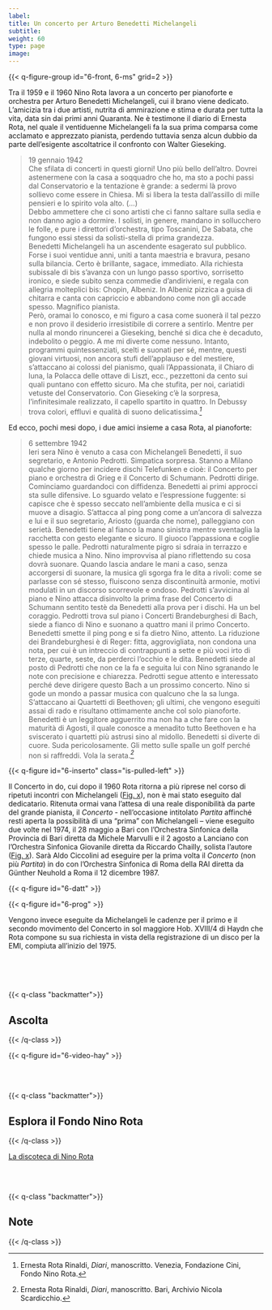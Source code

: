 ```yaml
---
label:
title: Un concerto per Arturo Benedetti Michelangeli
subtitle:
weight: 60
type: page
image:
---
```


{{< q-figure-group id="6-front, 6-ms" grid=2 >}}

Tra il 1959 e il 1960 Nino Rota lavora a un concerto per pianoforte e orchestra per Arturo Benedetti Michelangeli, cui il brano viene dedicato.
L’amicizia tra i due artisti, nutrita di ammirazione e stima e durata per tutta la vita, data sin dai primi anni Quaranta. Ne è testimone il diario di Ernesta Rota, nel quale il ventiduenne Michelangeli fa la sua prima comparsa come acclamato e apprezzato pianista, perdendo tuttavia senza alcun dubbio da parte dell’esigente ascoltatrice il confronto con Walter Gieseking.

>19 gennaio 1942 <br>
Che sfilata di concerti in questi giorni! Uno più bello dell’altro.
Dovrei astenermene con la casa a soqquadro che ho, ma sto a pochi passi dal Conservatorio e la tentazione è grande: a sedermi là provo sollievo come essere in Chiesa. Mi si libera la testa dall’assillo di mille pensieri e lo spirito vola alto. (…) <br>
Debbo ammettere che ci sono artisti che ci fanno saltare sulla sedia e non danno agio a dormire. I solisti, in genere, mandano in sollucchero le folle, e pure i direttori d’orchestra, tipo Toscanini, De Sabata, che fungono essi stessi da solisti-stella di prima grandezza. <br>
Benedetti Michelangeli ha un ascendente esagerato sul pubblico. Forse i suoi ventidue anni, uniti a tanta maestria e bravura, pesano sulla bilancia. Certo è brillante, sagace, immediato. Alla richiesta subissale di bis s’avanza con un lungo passo sportivo, sorrisetto ironico, e siede subito senza commedie d’andirivieni, e regala con allegria molteplici bis: Chopin, Albeniz. In Albeniz pizzica a guisa di chitarra e canta con capriccio e abbandono come non gli accade spesso. Magnifico pianista. <br>
Però, oramai lo conosco, e mi figuro a casa come suonerà il tal pezzo e non provo il desiderio irresistibile di correre a sentirlo. Mentre per nulla al mondo rinuncerei a Gieseking, benché si dica che è decaduto, indebolito o peggio. A me mi diverte come nessuno. Intanto, programmi quintessenziati, scelti e suonati per sé, mentre, questi giovani virtuosi, non ancora stufi dell’applauso e del mestiere, s’attaccano ai colossi del pianismo, quali l’Appassionata, il Chiaro di luna, la Polacca delle ottave di Liszt, ecc., pezzettoni da cento sui quali puntano con effetto sicuro. Ma che stufita, per noi, cariatidi vetuste del Conservatorio. Con Gieseking c’è la sorpresa, l’infinitesimale realizzato, il capello spartito in quattro. In Debussy trova colori, effluvi e qualità di suono delicatissima.*[^1]*


Ed ecco, pochi mesi dopo, i due amici insieme a casa Rota, al pianoforte:

>6 settembre 1942 <br>
Ieri sera Nino è venuto a casa con Michelangeli Benedetti, il suo segretario, e Antonio Pedrotti. Simpatica sorpresa. Stanno a Milano qualche giorno per incidere dischi Telefunken e cioè: il Concerto per piano e orchestra di Grieg e il Concerto di Schumann. Pedrotti dirige. Cominciamo guardandoci con diffidenza. Benedetti ai primi approcci sta sulle difensive. Lo sguardo velato e l’espressione fuggente: si capisce che è spesso seccato nell’ambiente della musica e ci si muove a disagio. S’attacca al ping pong come a un’ancora di salvezza e lui e il suo segretario, Ariosto (guarda che nome), palleggiano con serietà. Benedetti tiene al fianco la mano sinistra mentre sventaglia la racchetta con gesto elegante e sicuro. Il giuoco l’appassiona e coglie spesso le palle. Pedrotti naturalmente pigro si sdraia in terrazzo e chiede musica a Nino. Nino improvvisa al piano riflettendo su cosa dovrà suonare. Quando lascia andare le mani a caso, senza accorgersi di suonare, la musica gli sgorga fra le dita a rivoli: come se parlasse con sé stesso, fluiscono senza discontinuità armonie, motivi modulati in un discorso scorrevole e ondoso. Pedrotti s’avvicina al piano e Nino attacca disinvolto la prima frase del Concerto di Schumann sentito testè da Benedetti alla prova per i dischi. Ha un bel coraggio. Pedrotti trova sul piano i Concerti Brandeburghesi di Bach, siede a fianco di Nino e suonano a quattro mani il primo Concerto. Benedetti smette il ping pong e si fa dietro Nino, attento. La riduzione dei Brandeburghesi è di Reger: fitta, aggrovigliata, non condona una nota, per cui è un intreccio di contrappunti a sette e più voci irto di terze, quarte, seste, da perderci l’occhio e le dita. Benedetti siede al posto di Pedrotti che non ce la fa e seguita lui con Nino sgranando le note con precisione e chiarezza. Pedrotti segue attento e interessato perché deve dirigere questo Bach a un prossimo concerto. Nino si gode un mondo a passar musica con qualcuno che la sa lunga. S’attaccano ai Quartetti di Beethoven; gli ultimi, che vengono eseguiti assai di rado e risultano ottimamente anche col solo pianoforte. Benedetti è un leggitore agguerrito ma non ha a che fare con la maturità di Agosti, il quale conosce a menadito tutto Beethoven e ha sviscerato i quartetti più astrusi sino al midollo. Benedetti si diverte di cuore. Suda pericolosamente. Gli metto sulle spalle un golf perché non si raffreddi. Vola la serata.*[^2]*



{{< q-figure id="6-inserto" class="is-pulled-left" >}}

Il Concerto in do, cui dopo il 1960 Rota ritorna a più riprese nel corso di ripetuti incontri con Michelangeli ([Fig. x](#6-inserto)), non è mai stato eseguito dal dedicatario. Ritenuta ormai vana l’attesa di una reale disponibilità da parte del grande pianista, il *Concerto* - nell’occasione intitolato *Partita* affinché resti aperta la possibilità di una “prima” con Michelangeli – viene eseguito due volte nel 1974, il 28 maggio a Bari con l’Orchestra Sinfonica della Provincia di Bari diretta da Michele Marvulli e il 2 agosto a Lanciano con l’Orchestra Sinfonica Giovanile diretta da Riccardo Chailly, solista l’autore ([Fig. x](#6-prog)). Sarà Aldo Ciccolini ad eseguire per la prima volta il *Concerto* (non più *Partita*) in do con l’Orchestra Sinfonica di Roma della RAI diretta da Günther Neuhold a Roma il 12 dicembre 1987.


{{< q-figure id="6-datt" >}}


{{< q-figure id="6-prog" >}}


Vengono invece eseguite da Michelangeli le cadenze per il primo e il secondo movimento del Concerto in sol maggiore Hob. XVIII/4 di Haydn che Rota compone su sua richiesta in vista della registrazione di un disco per la EMI, compiuta all’inizio del 1975.

<br>
<br>
<br>

{{< q-class "backmatter">}}
## Ascolta
{{< /q-class >}}

{{< q-figure id="6-video-hay" >}}

<br>
<br>

{{< q-class "backmatter">}}
## Esplora il Fondo Nino Rota
{{< /q-class >}}

[La discoteca di Nino Rota](https://archivi.cini.it/istitutomusica/search/result.html?query=&jsonVal=%7B%22jsonVal%22%3A%7B%22query%22%3A%5B%22*%3A*%22%2C%22disco%22%5D%2C%22fieldDate%22%3A%22dataNormal%22%2C%22_perPage%22%3A21%2C%22accountName_string%22%3A%5B%22istitutomusica%22%5D%2C%22typeHist_autocomplete%22%3A%5B%22%5C%22disco+analogico%5C%22%22%5D%7D%7D&activeFilter=typeHist_autocomplete&titoloHist_search=&authoTitleHist_search=&personeHist_search=&entiHist_search=&startDate=&endDate=&archiveName_string=%22istitutomusicaxDamsHist009%22&activeFilter=archiveName_string)

<br>
<br>

{{< q-class "backmatter">}}
## Note
{{< /q-class >}}

[^1]: Ernesta Rota Rinaldi, *Diari*, manoscritto. Venezia, Fondazione Cini, Fondo Nino Rota.
[^2]: Ernesta Rota Rinaldi, *Diari*, manoscritto. Bari, Archivio Nicola Scardicchio.
